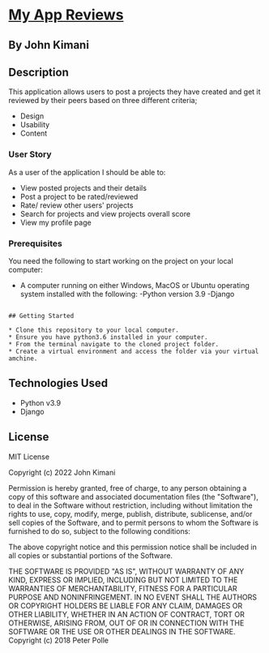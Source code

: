 # [My App Reviews](https://github.com/johnstat101/review-my-apps)

## By John Kimani

## Description

This application allows users to post a projects they have created and get it reviewed by their peers based on three different criteria;
* Design
* Usability
* Content

### User Story

As a user of the application I should be able to:

* View posted projects and their details
* Post a project to be rated/reviewed
* Rate/ review other users' projects
* Search for projects and view projects overall score
* View my profile page

### Prerequisites

You need the following to start working on the project on your local computer:

* A computer running on either Windows, MacOS or Ubuntu operating system installed with the following:
-Python version 3.9
-Django

```

## Getting Started

* Clone this repository to your local computer.
* Ensure you have python3.6 installed in your computer.
* From the terminal navigate to the cloned project folder.
* Create a virtual environment and access the folder via your virtual amchine.

```

## Technologies Used

* Python v3.9
* Django

## License

MIT License

Copyright (c) 2022 John Kimani

Permission is hereby granted, free of charge, to any person obtaining a copy of this software and associated documentation files (the "Software"), to deal in the Software without restriction, including without limitation the rights to use, copy, modify, merge, publish, distribute, sublicense, and/or sell copies of the Software, and to permit persons to whom the Software is furnished to do so, subject to the following conditions:

The above copyright notice and this permission notice shall be included in all copies or substantial portions of the Software.

THE SOFTWARE IS PROVIDED "AS IS", WITHOUT WARRANTY OF ANY KIND, EXPRESS OR IMPLIED, INCLUDING BUT NOT LIMITED TO THE WARRANTIES OF MERCHANTABILITY, FITNESS FOR A PARTICULAR PURPOSE AND NONINFRINGEMENT. IN NO EVENT SHALL THE AUTHORS OR COPYRIGHT HOLDERS BE LIABLE FOR ANY CLAIM, DAMAGES OR OTHER LIABILITY, WHETHER IN AN ACTION OF CONTRACT, TORT OR OTHERWISE, ARISING FROM, OUT OF OR IN CONNECTION WITH THE SOFTWARE OR THE USE OR OTHER DEALINGS IN THE SOFTWARE. Copyright (c) 2018 Peter Polle


